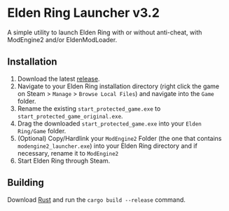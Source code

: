 # Elden Ring Launcher v3.2

A simple utility to launch Elden Ring with or without anti-cheat, with ModEngine2 and/or EldenModLoader.
## Installation

1. Download the latest [release](https://github.com/Daniel2193/EldenRingLauncher/releases/latest).
2. Navigate to your Elden Ring installation directory (right click the game on Steam > `Manage` > `Browse Local Files`)
   and navigate into the `Game` folder.
3. Rename the existing `start_protected_game.exe` to `start_protected_game_original.exe`.
4. Drag the downloaded `start_protected_game.exe` into your `Elden Ring/Game` folder.
5. (Optional) Copy/Hardlink your `ModEngine2` Folder (the one that contains `modengine2_launcher.exe`) into your Elden Ring directory and if necessary, rename it to `ModEngine2`
6. Start Elden Ring through Steam.

## Building

Download [Rust](https://www.rust-lang.org/tools/install) and run the `cargo build --release` command.
